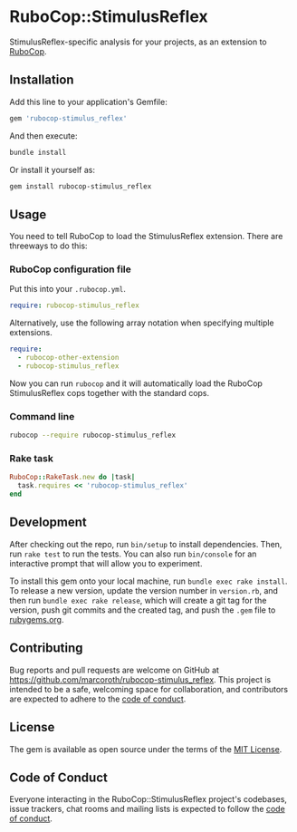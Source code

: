 # RuboCop::StimulusReflex

StimulusReflex-specific analysis for your projects, as an extension to [RuboCop](https://github.com/rubocop/rubocop).

## Installation

Add this line to your application's Gemfile:

```ruby
gem 'rubocop-stimulus_reflex'
```

And then execute:

```bash
bundle install
```

Or install it yourself as:

```bash
gem install rubocop-stimulus_reflex
```

## Usage

You need to tell RuboCop to load the StimulusReflex extension. There are threeways to do this:

### RuboCop configuration file

Put this into your `.rubocop.yml`.

```yaml
require: rubocop-stimulus_reflex
```

Alternatively, use the following array notation when specifying multiple extensions.

```yaml
require:
  - rubocop-other-extension
  - rubocop-stimulus_reflex
```

Now you can run `rubocop` and it will automatically load the RuboCop StimulusReflex cops together with the standard cops.

### Command line

```bash
rubocop --require rubocop-stimulus_reflex
```

### Rake task

```ruby
RuboCop::RakeTask.new do |task|
  task.requires << 'rubocop-stimulus_reflex'
end
```

## Development

After checking out the repo, run `bin/setup` to install dependencies. Then, run `rake test` to run the tests. You can also run `bin/console` for an interactive prompt that will allow you to experiment.

To install this gem onto your local machine, run `bundle exec rake install`. To release a new version, update the version number in `version.rb`, and then run `bundle exec rake release`, which will create a git tag for the version, push git commits and the created tag, and push the `.gem` file to [rubygems.org](https://rubygems.org).

## Contributing

Bug reports and pull requests are welcome on GitHub at https://github.com/marcoroth/rubocop-stimulus_reflex. This project is intended to be a safe, welcoming space for collaboration, and contributors are expected to adhere to the [code of conduct](https://github.com/marcoroth/rubocop-stimulus_reflex/blob/master/CODE_OF_CONDUCT.md).

## License

The gem is available as open source under the terms of the [MIT License](https://opensource.org/licenses/MIT).

## Code of Conduct

Everyone interacting in the RuboCop::StimulusReflex project's codebases, issue trackers, chat rooms and mailing lists is expected to follow the [code of conduct](https://github.com/marcoroth/rubocop-stimulus_reflex/blob/master/CODE_OF_CONDUCT.md).
